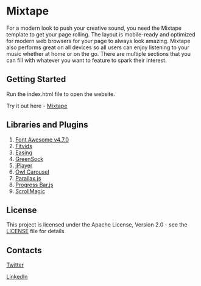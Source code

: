 # Mixtape
For a modern look to push your creative sound, you need the Mixtape template to get your page rolling. The layout is mobile-ready and optimized for modern web browsers for your page to always look amazing. Mixtape also performs great on all devices so all users can enjoy listening to your music whether at home or on the go. There are multiple sections that you can fill with whatever you want to feature to spark their interest.

## Getting Started

Run the index.html file to open the website.

Try it out here - [Mixtape](https://alexnjoroge.github.io/mixtape-website/)

## Libraries and Plugins 

1. [Font Awesome v4.7.0](https://fontawesome.com/)
2. [Fitvids](http://fitvidsjs.com/)
3. [Easing](http://gsgd.co.uk/sandbox/jquery/easing/)
4. [GreenSock](https://greensock.com/)
5. [jPlayer](http://jplayer.org/)
6. [Owl Carousel](https://owlcarousel2.github.io/OwlCarousel2/)
7. [Parallax.js](http://pixelcog.github.io/parallax.js/)
8. [Progress Bar.js](https://kimmobrunfeldt.github.io/progressbar.js/)
9. [ScrollMagic](http://scrollmagic.io/)


## License

This project is licensed under the Apache License, Version 2.0 - see the [LICENSE](LICENSE) file for details


## Contacts

 [Twitter](https://twitter.com/thealexnjoroge) 
 
 [LinkedIn](https://linkedin.com/in/alexnjoroge) 

